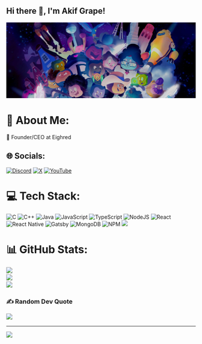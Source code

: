 ## Hi there 👋, I'm Akif Grape!

![](https://github.com/akifgrape/akifgrape/blob/main/133268513-5bfe2f93-4402-42c9-a403-81c9e86934b6.jpeg)


# 🌌 About Me:
🔭 Founder/CEO at Eighred<br>

## 🌐 Socials:
[![Discord](https://img.shields.io/badge/Discord-%237289DA.svg?logo=discord&logoColor=white)](https://discord.gg/https://discord.com/invite/N68ZbJmwFz) [![X](https://img.shields.io/badge/X-black.svg?logo=X&logoColor=white)](https://x.com/akifgrape) [![YouTube](https://img.shields.io/badge/YouTube-%23FF0000.svg?logo=YouTube&logoColor=white)](https://youtube.com/@@eighred) 

# 💻 Tech Stack:
![C](https://img.shields.io/badge/c-%2300599C.svg?style=for-the-badge&logo=c&logoColor=white) ![C++](https://img.shields.io/badge/c++-%2300599C.svg?style=for-the-badge&logo=c%2B%2B&logoColor=white) ![Java](https://img.shields.io/badge/java-%23ED8B00.svg?style=for-the-badge&logo=openjdk&logoColor=white) ![JavaScript](https://img.shields.io/badge/javascript-%23323330.svg?style=for-the-badge&logo=javascript&logoColor=%23F7DF1E) ![TypeScript](https://img.shields.io/badge/typescript-%23007ACC.svg?style=for-the-badge&logo=typescript&logoColor=white) ![NodeJS](https://img.shields.io/badge/node.js-6DA55F?style=for-the-badge&logo=node.js&logoColor=white) ![React](https://img.shields.io/badge/react-%2320232a.svg?style=for-the-badge&logo=react&logoColor=%2361DAFB) ![React Native](https://img.shields.io/badge/react_native-%2320232a.svg?style=for-the-badge&logo=react&logoColor=%2361DAFB) ![Gatsby](https://img.shields.io/badge/Gatsby-%23663399.svg?style=for-the-badge&logo=gatsby&logoColor=white)  ![MongoDB](https://img.shields.io/badge/MongoDB-%234ea94b.svg?style=for-the-badge&logo=mongodb&logoColor=white) ![NPM](https://img.shields.io/badge/NPM-%23CB3837.svg?style=for-the-badge&logo=npm&logoColor=white) ![](https://img.shields.io/badge/next.js-000000?style=for-the-badge&logo=nextdotjs&logoColor=white)
# 📊 GitHub Stats:
![](https://github-readme-stats.vercel.app/api?username=akifgrape&theme=dark&hide_border=true&include_all_commits=false&count_private=false)<br/>
![](https://github-readme-streak-stats.herokuapp.com/?user=akifgrape&theme=dark&hide_border=true)<br/>
![](https://github-readme-stats.vercel.app/api/top-langs/?username=akifgrape&theme=dark&hide_border=true&include_all_commits=false&count_private=false&layout=compact)

### ✍️ Random Dev Quote
![](https://quotes-github-readme.vercel.app/api?type=horizontal&theme=dark)

---
[![](https://visitcount.itsvg.in/api?id=akifgrape&icon=6&color=12)](https://visitcount.itsvg.in)
